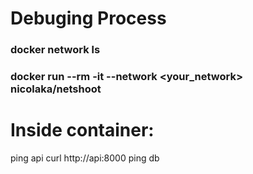 # Debuging Process 

### docker network ls
### docker run --rm -it --network <your_network> nicolaka/netshoot 


# Inside container:
ping api
curl http://api:8000
ping db





 
